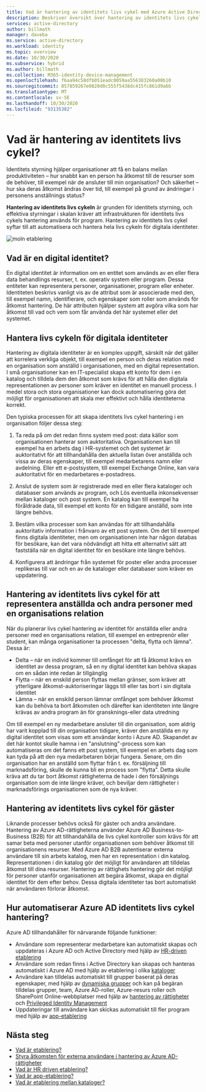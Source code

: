 ```yaml
---
title: Vad är hantering av identitets livs cykel med Azure Active Directory? | Microsoft Docs
description: Beskriver översikt över hantering av identitets livs cykeln.
services: active-directory
author: billmath
manager: daveba
ms.service: active-directory
ms.workload: identity
ms.topic: overview
ms.date: 10/30/2020
ms.subservice: hybrid
ms.author: billmath
ms.collection: M365-identity-device-management
ms.openlocfilehash: f6aa94c58dfb051eadc0059aa556383260a00b10
ms.sourcegitcommit: 857859267e0820d0c555f5438dc415fc861d9a6b
ms.translationtype: MT
ms.contentlocale: sv-SE
ms.lasthandoff: 10/30/2020
ms.locfileid: "93135382"
---
```

# <a name="what-is-identity-lifecycle-management"></a>Vad är hantering av identitets livs cykel?

Identitets styrning hjälper organisationer att få en balans mellan produktiviteten – hur snabbt kan en person ha åtkomst till de resurser som de behöver, till exempel när de ansluter till min organisation? Och säkerhet – hur ska deras åtkomst ändras över tid, till exempel på grund av ändringar i personens anställnings status?

**Hantering av identitets livs cykeln** är grunden för identitets styrning, och effektiva styrningar i skalan kräver att infrastrukturen för identitets livs cykels hantering används för program. Hantering av identitets livs cykel syftar till att automatisera och hantera hela livs cykeln för digitala identiteter. 

![moln etablering](media/what-is-provisioning/cloud-1.png)

## <a name="what-is-a-digital-identity"></a>Vad är en digital identitet?

En digital identitet är information om en entitet som används av en eller flera data behandlings resurser, t. ex. operativ system eller program. Dessa entiteter kan representera personer, organisationer, program eller enheter.  Identiteten beskrivs vanligt vis av de attribut som är associerade med den, till exempel namn, identifierare, och egenskaper som roller som används för åtkomst hantering.  De här attributen hjälper system att avgöra vilka som har åtkomst till vad och vem som får använda det här systemet eller det systemet.  

## <a name="managing-the-lifecycle-of-digital-identities"></a>Hantera livs cykeln för digitala identiteter

Hantering av digitala identiteter är en komplex uppgift, särskilt när det gäller att korrelera verkliga objekt, till exempel en person och deras relation med en organisation som anställd i organisationen, med en digital representation.    I små organisationer kan en IT-specialist skapa ett konto för dem i en katalog och tilldela dem den åtkomst som krävs för att hålla den digitala representationen av personer som kräver en identitet en manuell process.  I medel stora och stora organisationer kan dock automatisering göra det möjligt för organisationen att skala mer effektivt och hålla identiteterna korrekt.

Den typiska processen för att skapa identitets livs cykel hantering i en organisation följer dessa steg:

1. Ta reda på om det redan finns system med post: data källor som organisationen hanterar som auktoritativa.  Organisationen kan till exempel ha en arbets dag i HR-systemet och det systemet är auktoritativt för att tillhandahålla den aktuella listan över anställda och vissa av deras egenskaper, till exempel medarbetarens namn eller avdelning.  Eller ett e-postsystem, till exempel Exchange Online, kan vara auktoritativt för en medarbetares e-postadress.

2. Anslut de system som är registrerade med en eller flera kataloger och databaser som används av program, och Lös eventuella inkonsekvenser mellan kataloger och post system. En katalog kan till exempel ha föråldrade data, till exempel ett konto för en tidigare anställd, som inte längre behövs. 

3. Bestäm vilka processer som kan användas för att tillhandahålla auktoritativ information i frånvaro av ett post system.  Om det till exempel finns digitala identiteter, men om organisationen inte har någon databas för besökare, kan det vara nödvändigt att hitta ett alternativt sätt att fastställa när en digital identitet för en besökare inte längre behövs.

4. Konfigurera att ändringar från systemet för poster eller andra processer replikeras till var och en av de kataloger eller databaser som kräver en uppdatering.

## <a name="identity-lifecycle-management-for-representing-employees-and-other-individuals-with-an-organizational-relationship"></a>Hantering av identitets livs cykel för att representera anställda och andra personer med en organisations relation

När du planerar livs cykel hantering av identitet för anställda eller andra personer med en organisations relation, till exempel en entreprenör eller student, kan många organisationer ta processen "delta, flytta och lämna".  Dessa är:
    
   - Delta – när en individ kommer till omfånget för att få åtkomst krävs en identitet av dessa program, så en ny digital identitet kan behöva skapas om en sådan inte redan är tillgänglig
   - Flytta – när en enskild person flyttas mellan gränser, som kräver att ytterligare åtkomst-auktoriseringar läggs till eller tas bort i sin digitala identitet
   - Lämna – när en enskild person lämnar omfånget som behöver åtkomst kan du behöva ta bort åtkomsten och därefter kan identiteten inte längre krävas av andra program än för gransknings-eller data utredning

Om till exempel en ny medarbetare ansluter till din organisation, som aldrig har varit kopplad till din organisation tidigare, kräver den anställda en ny digital identitet som visas som ett användar konto i Azure AD.  Skapandet av det här kontot skulle hamna i en "anslutning"-process som kan automatiseras om det fanns ett post system, till exempel en arbets dag som kan tyda på att den nya medarbetaren börjar fungera.  Senare, om din organisation har en anställd som flyttar från t. ex. försäljning till marknadsföring, skulle de kunna bli en process som "flytta".  Detta skulle kräva att du tar bort åtkomst rättigheterna de hade i den försäljnings organisation som de inte längre kräver, och beviljar dem rättigheter i marknadsförings organisationen som de nya kräver.

## <a name="identity-lifecycle-management-for-guests"></a>Hantering av identitets livs cykel för gäster

Liknande processer behövs också för gäster och andra användare.  Hantering av Azure AD-rättigheterna använder Azure AD Business-to-Business (B2B) för att tillhandahålla de livs cykel kontroller som krävs för att samar beta med personer utanför organisationen som behöver åtkomst till organisationens resurser. Med Azure AD B2B autentiserar externa användare till sin arbets katalog, men har en representation i din katalog. Representationen i din katalog gör det möjligt för användaren att tilldelas åtkomst till dina resurser.  Hantering av rättighets hantering gör det möjligt för personer utanför organisationen att begära åtkomst, skapa en digital identitet för dem efter behov. Dessa digitala identiteter tas bort automatiskt när användaren förlorar åtkomst.  

## <a name="how-does-azure-ad-automate-identity-lifecycle-management"></a>Hur automatiserar Azure AD identitets livs cykel hantering?

Azure AD tillhandahåller för närvarande följande funktioner:

* Användare som representerar medarbetare kan automatiskt skapas och uppdateras i Azure AD och Active Directory med hjälp av [HR-driven etablering](what-is-hr-driven-provisioning.md)
* Användare som redan finns i Active Directory kan skapas och hanteras automatiskt i Azure AD med hjälp av etablering i olika [kataloger](what-is-inter-directory-provisioning.md)
* Användare kan tilldelas automatiskt till grupper baserat på deras egenskaper, med hjälp av [dynamiska grupper](../external-identities/use-dynamic-groups.md#what-are-dynamic-groups) och kan på begäran tilldelas grupper, team, Azure AD-roller, Azure-resurs roller och SharePoint Online-webbplatser med hjälp av [hantering av rättigheter](entitlement-management-scenarios.md) och [Privileged Identity Management](../privileged-identity-management/pim-configure.md)
* Uppdateringar till användare kan skickas automatiskt till fler program med hjälp av [app-etablering](what-is-app-provisioning.md)

## <a name="next-steps"></a>Nästa steg 

- [Vad är etablering?](what-is-provisioning.md)
- [Styra åtkomsten för externa användare i hantering av Azure AD-rättigheter](/azure/active-directory/governance/entitlement-management-external-users.md)
- [Vad är HR driven etablering?](what-is-hr-driven-provisioning.md)
- [Vad är app-etablering?](what-is-app-provisioning.md)
- [Vad är etablering mellan kataloger?](what-is-inter-directory-provisioning.md)
